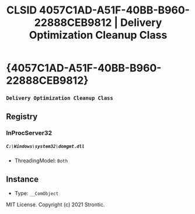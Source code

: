 ﻿---
title: "CLSID 4057C1AD-A51F-40BB-B960-22888CEB9812 | Delivery Optimization Cleanup Class"
excerpt: What is COM-Object CLSID 4057C1AD-A51F-40BB-B960-22888CEB9812?
---

# {4057C1AD-A51F-40BB-B960-22888CEB9812}

### `Delivery Optimization Cleanup Class`

## Registry


### InProcServer32

##### `C:\Windows\system32\domgmt.dll`
* ThreadingModel: `Both`

## Instance

* Type: `__ComObject`

MIT License. Copyright (c) 2021 Strontic.



